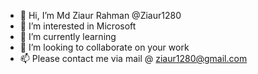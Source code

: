 - 👋 Hi, I’m Md Ziaur Rahman @Ziaur1280
- 👀 I’m interested in Microsoft
- 🌱 I’m currently learning 
- 💞️ I’m looking to collaborate on your work
- 📫 Please contact me via mail @ ziaur1280@gmail.com

<!---
Ziaur1280/Ziaur1280 is a ✨ starter ✨ repository because its `README.md` (this file) appears on your GitHub profile.
You can click the Preview link to take a look at your changes.
I wanna start a new project.
Please help me though I'm new....
--->
